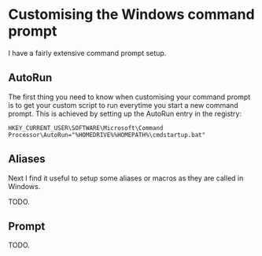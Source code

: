 # Customising the Windows command prompt

I have a fairly extensive command prompt setup.

## AutoRun
The first thing you need to know when customising your command prompt is to get your custom script to run everytime
you start a new command prompt. This is achieved by setting up the AutoRun entry in the registry:

`HKEY_CURRENT_USER\SOFTWARE\Microsoft\Command Processor\AutoRun="%HOMEDRIVE%%HOMEPATH%\cmdstartup.bat"`

## Aliases
Next I find it useful to setup some aliases or macros as they are called in Windows.

TODO.

## Prompt
TODO.
